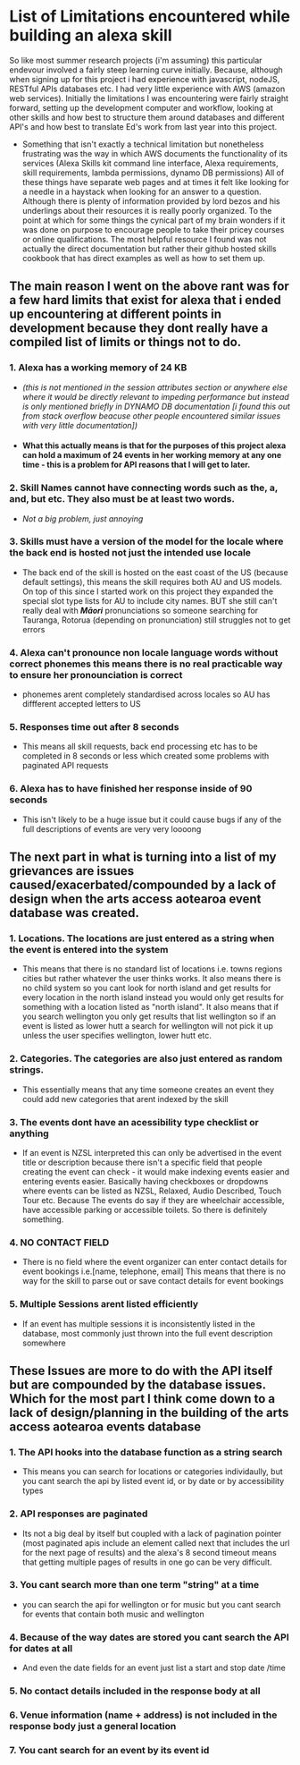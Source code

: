 # List of Limitations encountered while building an alexa skill
So like most summer research projects (i'm assuming) this particular endevour involved a fairly steep learning curve initially. Because, although when signing up for this project i had experience with javascript, nodeJS, RESTful APIs databases etc. I had very little experience with AWS (amazon web services). Initially the limitations I was encountering were fairly straight forward, setting up the development computer and workflow, looking at other skills and how best to structure them around databases and different API's and how best to translate Ed's work from last year into this project. 
* Something that isn't exactly a technical limitation but nonetheless frustrating was the way in which AWS documents the functionality of its services (Alexa Skills kit command line interface, Alexa requirements, skill requirements, lambda permissions, dynamo DB permissions) All of these things have separate web pages and at times it felt like looking for a needle in a haystack when looking for an answer to a question. Although there is plenty of information provided by lord bezos and his underlings about their resources it is really poorly organized. To the point at which for some things the cynical part of my brain wonders if it was done on purpose to encourage people to take their pricey courses or online qualifications. The most helpful resource I found was not actually the direct documentation but rather their github hosted skills cookbook that has direct examples as well as how to set them up. 
## The main reason I went on the above rant was for a few hard limits that exist for alexa that i ended up encountering at different points in development because they dont really have a compiled list of limits or things not to do.
### 1. Alexa has a working memory of 24 KB
* *(this is not mentioned in the session attributes section or anywhere else where it would be directly relevant to impeding performance but instead is only mentioned briefly in DYNAMO DB documentation [i found this out from stack overflow beacuse other people encountered similar issues with very little documentation])*
* #### What this actually means is that for the purposes of this project alexa can hold a maximum of 24 events in her working memory at any one time - this is a problem for API reasons that I will get to later. 
### 2. Skill Names cannot have connecting words such as the, a, and, but etc. They also must be at least two words.
* *Not a big problem, just annoying*
### 3. Skills must have a version of the model for the locale where the back end is hosted not just the intended use locale 
* The back end of the skill is hosted on the east coast of the US (because default settings), this means the skill requires both AU and US models. On top of this since I started work on this project they expanded the special slot type lists for AU to include city names. BUT she still can't really deal with ***Māori*** pronunciations so someone searching for Tauranga, Rotorua (depending on pronunciation) still struggles not to get errors
### 4. Alexa can't pronounce non locale language words without correct phonemes this means there is no real practicable way to ensure her pronounciation is correct
* phonemes arent completely standardised across locales so AU has diffferent accepted letters to US
### 5. Responses time out after 8 seconds
* This means all skill requests, back end processing etc has to be completed in 8 seconds or less which created some problems with paginated API requests
### 6. Alexa has to have finished her response inside of 90 seconds 
* This isn't likely to be a huge issue but it could cause bugs if any of the full descriptions of events are very very loooong
  

## The next part in what is turning into a list of my grievances are issues caused/exacerbated/compounded by a lack of design when the arts access aotearoa event database was created.
### 1. Locations. The locations are just entered as a string when the event is entered into the system
* This means that there is no standard list of locations i.e. towns regions cities but rather whatever the user thinks works. It also means there is no child system so you cant look for north island and get results for every location in the north island instead you would only get results for something with a location listed as "north island". It also means that if you search wellington you only get results that list wellington so if an event is listed as lower hutt a search for wellington will not pick it up unless the user specifies wellington, lower hutt etc.
### 2. Categories. The categories are also just entered as random strings.
* This essentially means that any time someone creates an event they could add new categories that arent indexed by the skill
### 3. The events dont have an acessibility type checklist or anything
* If an event is NZSL interpreted this can only be advertised in the event title or description because there isn't a specific field that people creating the event can check - it would make indexing events easier and entering events easier. Basically having checkboxes or dropdowns where events can be listed as NZSL, Relaxed, Audio Described, Touch Tour etc. Because The events do say if they are wheelchair accessible, have accessible parking or accessible toilets. So there is definitely something.
### 4. NO CONTACT FIELD
* There is no field where the event organizer can enter contact details for event bookings i.e.[name, telephone, email] This means that there is no way for the skill to parse out or save contact details for event bookings
### 5. Multiple Sessions arent listed efficiently
* If an event has multiple sessions it is inconsistently listed in the database, most commonly just thrown into the full event description somewhere

## These Issues are more to do with the API itself but are compounded by the database issues. Which for the most part I think come down to a lack of design/planning in the building of the arts access aotearoa events database

### 1. The API hooks into the database function as a string search
* This means you can search for locations or categories individaully, but you cant search the api by listed event id, or by date or by accessibility types
### 2. API responses are paginated
* Its not a big deal by itself but coupled with a lack of pagination pointer (most paginated apis include an element called next that includes the  url for the next page of results) and the alexa's 8 second timeout means that getting multiple pages of results in one go can be very difficult. 
### 3. You cant search more than one term "string" at a time
* you can search the api for wellington or for music but you cant search for events that contain both music and wellington
### 4. Because of the way dates are stored you cant search the API for dates at all
* And even the date fields for an event just list a start and stop date /time 
### 5. No contact details included in the response body at all
### 6. Venue information (name + address) is not included in the response body just a general location
### 7. You cant search for an event by its event id
